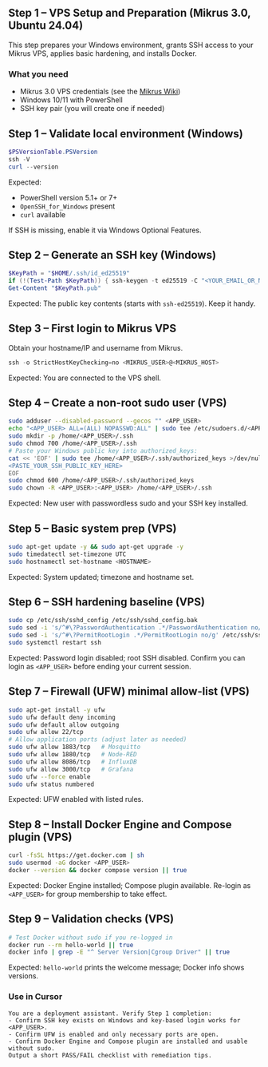 ## Step 1 – VPS Setup and Preparation (Mikrus 3.0, Ubuntu 24.04)

This step prepares your Windows environment, grants SSH access to your Mikrus VPS, applies basic hardening, and installs Docker.

### What you need
- Mikrus 3.0 VPS credentials (see the [Mikrus Wiki](https://wiki.mikr.us/))
- Windows 10/11 with PowerShell
- SSH key pair (you will create one if needed)

## Step 1 – Validate local environment (Windows)

```powershell
$PSVersionTable.PSVersion
ssh -V
curl --version
```
Expected:
- PowerShell version 5.1+ or 7+
- `OpenSSH_for_Windows` present
- `curl` available

If SSH is missing, enable it via Windows Optional Features.

## Step 2 – Generate an SSH key (Windows)

```powershell
$KeyPath = "$HOME/.ssh/id_ed25519"
if (!(Test-Path $KeyPath)) { ssh-keygen -t ed25519 -C "<YOUR_EMAIL_OR_NOTE>" -f $KeyPath -N "" }
Get-Content "$KeyPath.pub"
```
Expected: The public key contents (starts with `ssh-ed25519`). Keep it handy.

## Step 3 – First login to Mikrus VPS

Obtain your hostname/IP and username from Mikrus.

```powershell
ssh -o StrictHostKeyChecking=no <MIKRUS_USER>@<MIKRUS_HOST>
```
Expected: You are connected to the VPS shell.

## Step 4 – Create a non-root sudo user (VPS)

```bash
sudo adduser --disabled-password --gecos "" <APP_USER>
echo "<APP_USER> ALL=(ALL) NOPASSWD:ALL" | sudo tee /etc/sudoers.d/<APP_USER> >/dev/null
sudo mkdir -p /home/<APP_USER>/.ssh
sudo chmod 700 /home/<APP_USER>/.ssh
# Paste your Windows public key into authorized_keys:
cat << 'EOF' | sudo tee /home/<APP_USER>/.ssh/authorized_keys >/dev/null
<PASTE_YOUR_SSH_PUBLIC_KEY_HERE>
EOF
sudo chmod 600 /home/<APP_USER>/.ssh/authorized_keys
sudo chown -R <APP_USER>:<APP_USER> /home/<APP_USER>/.ssh
```
Expected: New user with passwordless sudo and your SSH key installed.

## Step 5 – Basic system prep (VPS)

```bash
sudo apt-get update -y && sudo apt-get upgrade -y
sudo timedatectl set-timezone UTC
sudo hostnamectl set-hostname <HOSTNAME>
```
Expected: System updated; timezone and hostname set.

## Step 6 – SSH hardening baseline (VPS)

```bash
sudo cp /etc/ssh/sshd_config /etc/ssh/sshd_config.bak
sudo sed -i 's/^#\?PasswordAuthentication .*/PasswordAuthentication no/g' /etc/ssh/sshd_config
sudo sed -i 's/^#\?PermitRootLogin .*/PermitRootLogin no/g' /etc/ssh/sshd_config
sudo systemctl restart ssh
```
Expected: Password login disabled; root SSH disabled. Confirm you can login as `<APP_USER>` before ending your current session.

## Step 7 – Firewall (UFW) minimal allow-list (VPS)

```bash
sudo apt-get install -y ufw
sudo ufw default deny incoming
sudo ufw default allow outgoing
sudo ufw allow 22/tcp
# Allow application ports (adjust later as needed)
sudo ufw allow 1883/tcp   # Mosquitto
sudo ufw allow 1880/tcp   # Node-RED
sudo ufw allow 8086/tcp   # InfluxDB
sudo ufw allow 3000/tcp   # Grafana
sudo ufw --force enable
sudo ufw status numbered
```
Expected: UFW enabled with listed rules.

## Step 8 – Install Docker Engine and Compose plugin (VPS)

```bash
curl -fsSL https://get.docker.com | sh
sudo usermod -aG docker <APP_USER>
docker --version && docker compose version || true
```
Expected: Docker Engine installed; Compose plugin available. Re-login as `<APP_USER>` for group membership to take effect.

## Step 9 – Validation checks (VPS)

```bash
# Test Docker without sudo if you re-logged in
docker run --rm hello-world || true
docker info | grep -E "^ Server Version|Cgroup Driver" || true
```
Expected: `hello-world` prints the welcome message; Docker info shows versions.

### Use in Cursor
```
You are a deployment assistant. Verify Step 1 completion:
- Confirm SSH key exists on Windows and key-based login works for <APP_USER>.
- Confirm UFW is enabled and only necessary ports are open.
- Confirm Docker Engine and Compose plugin are installed and usable without sudo.
Output a short PASS/FAIL checklist with remediation tips.
``` 
